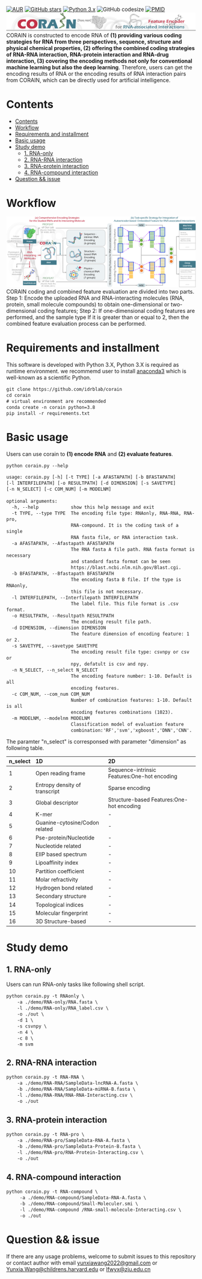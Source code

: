 [![AUR](https://img.shields.io/badge/license-GPL%203.0-blue.svg)](https://gitee.com/yunxia-wang/corain/blob/main/LICENSE)
[![GitHub stars](https://img.shields.io/github/stars/idrblab/corain.svg?style=social&label=Stars)](https://github.com/idrblab/corain/)
[![Python 3.x](https://img.shields.io/badge/Python-3.X-green.svg)](https://www.python.org/)
![GitHub codesize](https://img.shields.io/github/languages/code-size/idrblab/corain)
[![PMID](https://img.shields.io/badge/PMID-NOT%20available-yellow.svg)](https://pubmed.ncbi.nlm.nih.gov/)
[![CORAIN](fig/CORAIN-Title.png)](http://idrblab.org/corain/)
CORAIN is constructed to encode RNA of **(1) providing various coding strategies for RNA from three perspectives, sequence, structure and physical chemical properties, (2) offering the combined coding strategies of RNA-RNA interaction, RNA-protein interaction and RNA-drug interaction, (3) covering the encoding methods not only for conventional machine learning but also the deep learning**. Therefore, users can get the encoding results of RNA or the encoding results of RNA interaction pairs from CORAIN, which can be directly used for artificial intelligence.

# Contents
- [Contents](#contents)
- [Workflow](#workflow)
- [Requirements and installment](#requirements-and-installment)
- [Basic usage](#basic-usage)
- [Study demo](#study-demo)
  - [1. RNA-only](#1-rna-only)
  - [2. RNA-RNA interaction](#2-rna-rna-interaction)
  - [3. RNA-protein interaction](#3-rna-protein-interaction)
  - [4. RNA-compound interaction](#4-rna-compound-interaction)
- [Question && issue](#question--issue)

# Workflow
![Flow](fig/CORAIN-Flow.png)
CORAIN coding and combined feature evaluation are divided into two parts. Step 1: Encode the uploaded RNA and RNA-interacting molecules (RNA, protein, small molecule compounds) to obtain one-dimensional or two-dimensional coding features; Step 2: If one-dimensional coding features are performed, and the sample type If it is greater than or equal to 2, then the combined feature evaluation process can be performed. 

# Requirements and installment
This software is developed with Python 3.X, Python 3.X is required as runtime environment. we recommemd user to install [anaconda3](https://www.anaconda.com/) which is well-known as a scientific Python.


```shell
git clone https://github.com/idrblab/corain
cd corain
# virtual environment are recommended
conda create -n corain python=3.8
pip install -r requirements.txt
```
# Basic usage
Users can use corain to **(1) encode RNA** and **(2) evaluate features**.
```shell
python corain.py --help
```
```
usage: corain.py [-h] [-t TYPE] [-a AFASTAPATH] [-b BFASTAPATH] 
[-l INTERFILEPATH] [-o RESULTPATH] [-d DIMENSION] [-s SAVETYPE] 
[-n N_SELECT] [-c COM_NUM] [-m MODELNM]

optional arguments:
  -h, --help            show this help message and exit
  -t TYPE, --type TYPE  The encoding file type: RNAonly, RNA-RNA, RNA-pro, 
                        RNA-compound. It is the coding task of a single 
                        RNA fasta file, or RNA interaction task.    
  -a AFASTAPATH, --Afastapath AFASTAPATH
                        The RNA fasta A file path. RNA fasta format is necessary 
                        and standard fasta format can be seen
                        https://blast.ncbi.nlm.nih.gov/Blast.cgi.
  -b BFASTAPATH, --Bfastapath BFASTAPATH
                        The encoding fasta B file. If the type is RNAonly, 
                        this file is not necessary.
  -l INTERFILEPATH, --Interfilepath INTERFILEPATH
                        The label file. This file format is .csv format.
  -o RESULTPATH, --Resultpath RESULTPATH
                        The encoding result file path.
  -d DIMENSION, --dimension DIMENSION
                        The feature dimension of encoding feature: 1 or 2.
  -s SAVETYPE, --savetype SAVETYPE
                        The encoding result file type: csvnpy or csv or 
                        npy, defatult is csv and npy.
  -n N_SELECT, --n_select N_SELECT
                        The encoding feature number: 1-10. Default is all 
                        encoding features.
  -c COM_NUM, --com_num COM_NUM
                        Number of combination features: 1-10. Default is all 
                        encoding features combinations (1023).
  -m MODELNM, --modelnm MODELNM
                        Classification model of evaluation feature 
                        combination:'RF','svm','xgboost','DNN','CNN'.
```

The paramter "n_select" is corresponsed with parameter "dimension" as following table.

|n_select|1D                            |2D                                          |
|:-------|:---------------------------- |:-------------------------------------------|
|1       |Open reading frame            |Sequence-intrinsic Features:One-hot encoding|
|2       |Entropy density of transcript |Sparse encoding                             |
|3       |Global descriptor             |Structure-based Features:One-hot encoding   |
|4       |K-mer                         |-                                           |
|5       |Guanine-cytosine/Codon related|-                                           |
|6       |Pse-protein/Nucleotide        |-                                           |
|7       |Nucleotide related            |-                                           |
|8       |EIIP based spectrum           |-                                           |
|9       |Lipoaffinity index            |-                                           |
|10      |Partition coefficient         |-                                           |
|11      |Molar refractivity            |-                                           |
|12      |Hydrogen bond related         |-                                           |
|13      |Secondary structure           |-                                           |
|14      |Topological indices           |-                                           |
|15      |Molecular fingerprint         |-                                           |
|16      |3D Structure-based            |-                                           |


# Study demo
## 1. RNA-only
Users can run RNA-only tasks like following shell script.
```shell
python corain.py -t RNAonly \
    -a ./demo/RNA-only/RNA.fasta \
    -l ./demo/RNA-only/RNA_label.csv \
    -o ./out \
    -d 1 \
    -s csvnpy \
    -n 4 \
    -c 8 \
    -m svm
```

## 2. RNA-RNA interaction
```shell
python corain.py -t RNA-RNA \
    -a ./demo/RNA-RNA/SampleData-lncRNA-A.fasta \
    -b ./demo/RNA-RNA/SampleData-miRNA-B.fasta \
    -l ./demo/RNA-RNA/RNA-RNA-Interacting.csv \
    -o ./out
```

## 3. RNA-protein interaction
```shell
python corain.py -t RNA-pro \
    -a ./demo/RNA-pro/SampleData-RNA-A.fasta \
    -b ./demo/RNA-pro/SampleData-Protein-B.fasta \
    -l ./demo/RNA-pro/RNA-Protein-Interacting.csv \
    -o ./out
```

## 4. RNA-compound interaction
```shell
python corain.py -t RNA-compound \
     -a ./demo/RNA-compound/SampleData-RNA-A.fasta \
     -b ./demo/RNA-compound/Small-Moleculer.smi \
     -l ./demo/RNA-compound /RNA-small-molecule-Interacting.csv \
     -o ./out
```

# Question && issue
If there are any usage problems, welcome to submit issues to this repository or contact author with email yunxiawang2022@gmail.com or Yunxia.Wang@childrens.harvard.edu or lfwyx@zju.edu.cn
